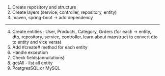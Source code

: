 1) Create repository and structure
2) Create layers (service, controller, repository, entity)
3) maven, spring-boot -> add dependency
----------
4) Create entities : 
   User,
   Products,
   Category,
   Orders
   (for each -> entity, dto, repository, service, controller, 
 learn about mapstruct to convert dto to entity and vice versa)
5) Add #create# method for each entity
6) Handle exception
7) Check fields(annotations)
8) getAll - list all entity
9) PostgresSQL or MySQL
   